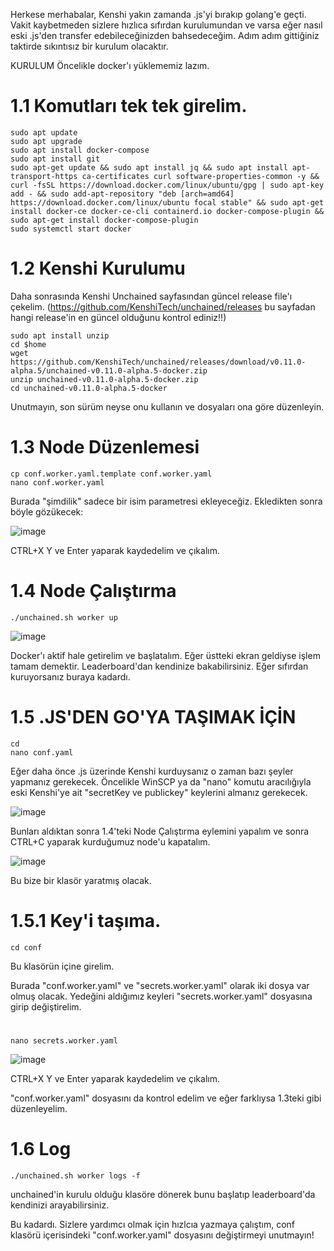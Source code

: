 Herkese merhabalar,
Kenshi yakın zamanda .js'yi bırakıp golang'e geçti. Vakit kaybetmeden sizlere hızlıca sıfırdan kurulumundan ve varsa eğer nasıl eski .js'den transfer edebileceğinizden bahsedeceğim.
Adım adım gittiğiniz taktirde sıkıntısız bir kurulum olacaktır.

KURULUM
Öncelikle docker'ı yüklememiz lazım.
# 1.1 Komutları tek tek girelim.
	sudo apt update 
	sudo apt upgrade
	sudo apt install docker-compose
	sudo apt install git
	sudo apt-get update && sudo apt install jq && sudo apt install apt-transport-https ca-certificates curl software-properties-common -y && curl -fsSL https://download.docker.com/linux/ubuntu/gpg | sudo apt-key add - && sudo add-apt-repository "deb [arch=amd64] https://download.docker.com/linux/ubuntu focal stable" && sudo apt-get install docker-ce docker-ce-cli containerd.io docker-compose-plugin && sudo apt-get install docker-compose-plugin
    sudo systemctl start docker

# 1.2 Kenshi Kurulumu
Daha sonrasında Kenshi Unchained sayfasından güncel release file'ı çekelim. 
(https://github.com/KenshiTech/unchained/releases bu sayfadan hangi release'in en güncel olduğunu kontrol ediniz!!)

    sudo apt install unzip
    cd $home
    wget https://github.com/KenshiTech/unchained/releases/download/v0.11.0-alpha.5/unchained-v0.11.0-alpha.5-docker.zip
    unzip unchained-v0.11.0-alpha.5-docker.zip
    cd unchained-v0.11.0-alpha.5-docker

  Unutmayın, son sürüm neyse onu kullanın ve dosyaları ona göre düzenleyin.

# 1.3 Node Düzenlemesi
    cp conf.worker.yaml.template conf.worker.yaml
    nano conf.worker.yaml


Burada "şimdilik" sadece bir isim parametresi ekleyeceğiz. 
Ekledikten sonra böyle gözükecek:

![image](https://github.com/awelmisin/KenshiGO/assets/73443933/09fdf2d9-3a70-400d-ac2f-93ca56933d4c)

CTRL+X Y ve Enter yaparak kaydedelim ve çıkalım.

# 1.4 Node Çalıştırma
    ./unchained.sh worker up 
![image](https://github.com/awelmisin/KenshiGO/assets/73443933/657b5a64-4067-47f2-9ee3-b67bb8dd0b04)

Docker'ı aktif hale getirelim ve başlatalım. Eğer üstteki ekran geldiyse işlem tamam demektir. Leaderboard'dan kendinize bakabilirsiniz.
Eğer sıfırdan kuruyorsanız buraya kadardı.

# 1.5 .JS'DEN GO'YA TAŞIMAK İÇİN
    cd
    nano conf.yaml
Eğer daha önce .js üzerinde Kenshi kurduysanız o zaman bazı şeyler yapmanız gerekecek. Öncelikle  WinSCP ya da "nano" komutu aracılığıyla eski Kenshi'ye ait "secretKey ve publickey" keylerini almanız gerekecek.

![image](https://github.com/awelmisin/KenshiGO/assets/73443933/97ccd66e-e373-4e8e-a97f-5ed5669aec97)


Bunları aldıktan sonra 1.4'teki Node Çalıştırma eylemini yapalım ve sonra CTRL+C yaparak kurduğumuz node'u kapatalım.

![image](https://github.com/awelmisin/KenshiGO/assets/73443933/45497c0b-096d-4ea8-a6df-8a2c4cdb238f)

Bu bize bir klasör yaratmış olacak.

# 1.5.1 Key'i taşıma.
    cd conf
Bu klasörün içine girelim.

Burada "conf.worker.yaml" ve "secrets.worker.yaml" olarak iki dosya var olmuş olacak. Yedeğini aldığımız keyleri "secrets.worker.yaml" dosyasına girip değiştirelim.
#  
    nano secrets.worker.yaml

![image](https://github.com/awelmisin/KenshiGO/assets/73443933/fab49981-e7bc-4c87-af53-1b03136a285f)

CTRL+X Y ve Enter yaparak kaydedelim ve çıkalım.

"conf.worker.yaml" dosyasını da kontrol edelim ve eğer farklıysa 1.3teki gibi düzenleyelim.

# 1.6 Log
    ./unchained.sh worker logs -f
unchained'in kurulu olduğu klasöre dönerek bunu başlatıp leaderboard'da kendinizi arayabilirsiniz.

Bu kadardı. Sizlere yardımcı olmak için hızlcıa yazmaya çalıştım, conf klasörü içerisindeki "conf.worker.yaml" dosyasını değiştirmeyi unutmayın!





